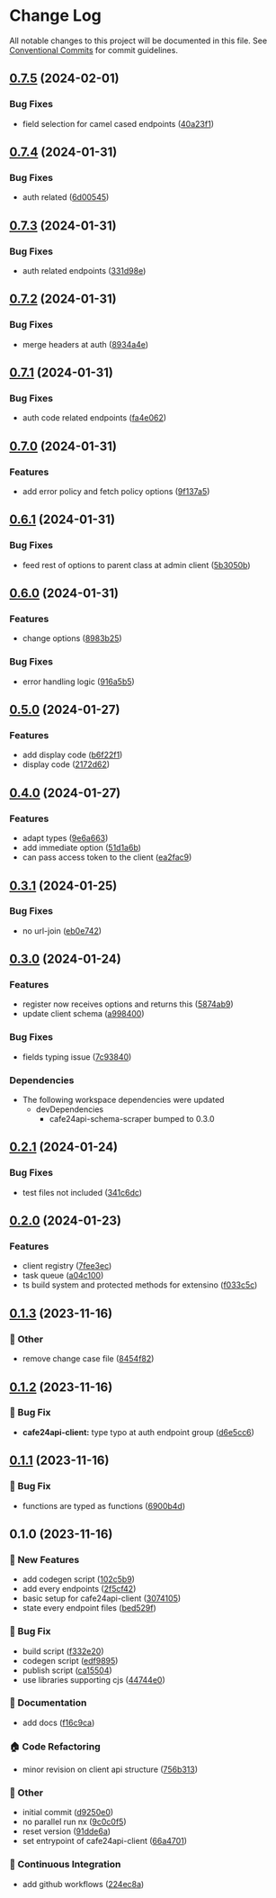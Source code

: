 # Change Log

All notable changes to this project will be documented in this file.
See [Conventional Commits](https://conventionalcommits.org) for commit guidelines.

## [0.7.5](https://github.com/shepherd231/cafe24api-client/compare/cafe24api-client-v0.7.4...cafe24api-client-v0.7.5) (2024-02-01)


### Bug Fixes

* field selection for camel cased endpoints ([40a23f1](https://github.com/shepherd231/cafe24api-client/commit/40a23f174b7849f25f8afed1d001edcc0ce506e6))

## [0.7.4](https://github.com/shepherd231/cafe24api-client/compare/cafe24api-client-v0.7.3...cafe24api-client-v0.7.4) (2024-01-31)


### Bug Fixes

* auth related ([6d00545](https://github.com/shepherd231/cafe24api-client/commit/6d005451726b3950298e2e25dfa09be060d97d51))

## [0.7.3](https://github.com/shepherd231/cafe24api-client/compare/cafe24api-client-v0.7.2...cafe24api-client-v0.7.3) (2024-01-31)


### Bug Fixes

* auth related endpoints ([331d98e](https://github.com/shepherd231/cafe24api-client/commit/331d98ea8965a7e0e83cd4433162c43fe4278cfa))

## [0.7.2](https://github.com/shepherd231/cafe24api-client/compare/cafe24api-client-v0.7.1...cafe24api-client-v0.7.2) (2024-01-31)


### Bug Fixes

* merge headers at auth ([8934a4e](https://github.com/shepherd231/cafe24api-client/commit/8934a4e5535cbc9c48cde6dc5a8245a1e344817c))

## [0.7.1](https://github.com/shepherd231/cafe24api-client/compare/cafe24api-client-v0.7.0...cafe24api-client-v0.7.1) (2024-01-31)


### Bug Fixes

* auth code related endpoints ([fa4e062](https://github.com/shepherd231/cafe24api-client/commit/fa4e06290670193e9527058c6f827aba3bae14aa))

## [0.7.0](https://github.com/shepherd231/cafe24api-client/compare/cafe24api-client-v0.6.1...cafe24api-client-v0.7.0) (2024-01-31)


### Features

* add error policy and fetch policy options ([9f137a5](https://github.com/shepherd231/cafe24api-client/commit/9f137a58b7d605c2254e240f088ca52b8a93cdb6))

## [0.6.1](https://github.com/shepherd231/cafe24api-client/compare/cafe24api-client-v0.6.0...cafe24api-client-v0.6.1) (2024-01-31)


### Bug Fixes

* feed rest of options to parent class at admin client ([5b3050b](https://github.com/shepherd231/cafe24api-client/commit/5b3050b0ee2689c732ccc6c4b85d94b227d86ccb))

## [0.6.0](https://github.com/shepherd231/cafe24api-client/compare/cafe24api-client-v0.5.0...cafe24api-client-v0.6.0) (2024-01-31)


### Features

* change options ([8983b25](https://github.com/shepherd231/cafe24api-client/commit/8983b25f92a97f27235e521809c6007c08bcdd9a))


### Bug Fixes

* error handling logic ([916a5b5](https://github.com/shepherd231/cafe24api-client/commit/916a5b5444e3a47718a43fdb0081aa09fa1ffd6b))

## [0.5.0](https://github.com/shepherd231/cafe24api-client/compare/cafe24api-client-v0.4.0...cafe24api-client-v0.5.0) (2024-01-27)


### Features

* add display code ([b6f22f1](https://github.com/shepherd231/cafe24api-client/commit/b6f22f1ab8d1ad0a52e6a5dc762370128db90a60))
* display code ([2172d62](https://github.com/shepherd231/cafe24api-client/commit/2172d62f36a686b822890eaf0d97c373e240f50a))

## [0.4.0](https://github.com/shepherd231/cafe24api-client/compare/cafe24api-client-v0.3.1...cafe24api-client-v0.4.0) (2024-01-27)


### Features

* adapt types ([9e6a663](https://github.com/shepherd231/cafe24api-client/commit/9e6a66328791bcf3bde5e1a3f5f10adb606821de))
* add immediate option ([51d1a6b](https://github.com/shepherd231/cafe24api-client/commit/51d1a6b068ee198cb7e0688c7149a91ff7ffc54f))
* can pass access token to the client ([ea2fac9](https://github.com/shepherd231/cafe24api-client/commit/ea2fac9b6d78465bde766752c277ae94b0fad696))

## [0.3.1](https://github.com/shepherd231/cafe24api-client/compare/cafe24api-client-v0.3.0...cafe24api-client-v0.3.1) (2024-01-25)


### Bug Fixes

* no url-join ([eb0e742](https://github.com/shepherd231/cafe24api-client/commit/eb0e7423bf80d77c4f50e59d6d155eb1172bd985))

## [0.3.0](https://github.com/shepherd231/cafe24api-client/compare/cafe24api-client-v0.2.1...cafe24api-client-v0.3.0) (2024-01-24)


### Features

* register now receives options and returns this ([5874ab9](https://github.com/shepherd231/cafe24api-client/commit/5874ab96761170f20d2001a71510dd55a375c39e))
* update client schema ([a998400](https://github.com/shepherd231/cafe24api-client/commit/a9984007440cf20c87933303bc911531ffcc5b82))


### Bug Fixes

* fields typing issue ([7c93840](https://github.com/shepherd231/cafe24api-client/commit/7c93840e4a7fa0044affa3322d9066679ed44b54))


### Dependencies

* The following workspace dependencies were updated
  * devDependencies
    * cafe24api-schema-scraper bumped to 0.3.0

## [0.2.1](https://github.com/shepherd231/cafe24api-client/compare/cafe24api-client-v0.2.0...cafe24api-client-v0.2.1) (2024-01-24)


### Bug Fixes

* test files not included ([341c6dc](https://github.com/shepherd231/cafe24api-client/commit/341c6dcae35f8bd4fbfda60d4ae8fbce0502e338))

## [0.2.0](https://github.com/shepherd231/cafe24api-client/compare/cafe24api-client@0.1.3...cafe24api-client-v0.2.0) (2024-01-23)


### Features

* client registry ([7fee3ec](https://github.com/shepherd231/cafe24api-client/commit/7fee3ecbb7ea8d58b63927ed3a4dc5ae2f439dbc))
* task queue ([a04c100](https://github.com/shepherd231/cafe24api-client/commit/a04c100c48ec0a3e37452b9f7e4ec1dc8a6d6481))
* ts build system and protected methods for extensino ([f033c5c](https://github.com/shepherd231/cafe24api-client/commit/f033c5c15e834b040365853195181f5a95eb43d2))

## [0.1.3](https://github.com/shepherd231/cafe24api-client/compare/cafe24api-client@0.1.2...cafe24api-client@0.1.3) (2023-11-16)

### :mega: Other

- remove change case file ([8454f82](https://github.com/shepherd231/cafe24api-client/commit/8454f821827e9bcbcc611d50381a042f44ad96b4))

## [0.1.2](https://github.com/shepherd231/cafe24api-client/compare/cafe24api-client@0.1.1...cafe24api-client@0.1.2) (2023-11-16)

### :bug: Bug Fix

- **cafe24api-client:** type typo at auth endpoint group ([d6e5cc6](https://github.com/shepherd231/cafe24api-client/commit/d6e5cc6ab957d7984fab77763d209eff1ac99239))

## [0.1.1](https://github.com/shepherd231/cafe24api-client/compare/cafe24api-client@0.1.0...cafe24api-client@0.1.1) (2023-11-16)

### :bug: Bug Fix

- functions are typed as functions ([6900b4d](https://github.com/shepherd231/cafe24api-client/commit/6900b4dc6f1e56158630388b0b4854ccfe4ecaa4))

## 0.1.0 (2023-11-16)

### :rocket: New Features

- add codegen script ([102c5b9](https://github.com/shepherd231/cafe24api-client/commit/102c5b95a7b5c46e38f3c74c4ca7a56df4ef8193))
- add every endpoints ([2f5cf42](https://github.com/shepherd231/cafe24api-client/commit/2f5cf4227ec842eb5dac84df3af8aeabbedf32e4))
- basic setup for cafe24api-client ([3074105](https://github.com/shepherd231/cafe24api-client/commit/3074105314c58717d17be61d06aac8ea10076ab4))
- state every endpoint files ([bed529f](https://github.com/shepherd231/cafe24api-client/commit/bed529f926e46a672b8c1fc1b8807b7e31406d5f))

### :bug: Bug Fix

- build script ([f332e20](https://github.com/shepherd231/cafe24api-client/commit/f332e201725e5acfce2ba21be82af9bf0c24d7c9))
- codegen script ([edf9895](https://github.com/shepherd231/cafe24api-client/commit/edf98954d7d6b47a601acd2a698763bf6ae9f0cd))
- publish script ([ca15504](https://github.com/shepherd231/cafe24api-client/commit/ca15504f3e350e83dde0fefab608e421af8e6daa))
- use libraries supporting cjs ([44744e0](https://github.com/shepherd231/cafe24api-client/commit/44744e0c18200ff850dd6b60999dd18c400425ba))

### :memo: Documentation

- add docs ([f16c9ca](https://github.com/shepherd231/cafe24api-client/commit/f16c9ca1da7ecf332f3ace585410983d3e02bad5))

### :house: Code Refactoring

- minor revision on client api structure ([756b313](https://github.com/shepherd231/cafe24api-client/commit/756b313c082aa2bec0c6cb220ff19cfa87abedaa))

### :mega: Other

- initial commit ([d9250e0](https://github.com/shepherd231/cafe24api-client/commit/d9250e0f80a1789e5a5813a7b2ab97e8999d9c31))
- no parallel run nx ([9c0c0f5](https://github.com/shepherd231/cafe24api-client/commit/9c0c0f519cd6ed837585c8143fb4aa6b7f20d8fb))
- reset version ([91dde6a](https://github.com/shepherd231/cafe24api-client/commit/91dde6a6a09458e5f160bb0bdf62545513bd5067))
- set entrypoint of cafe24api-client ([66a4701](https://github.com/shepherd231/cafe24api-client/commit/66a4701bd7fb80769c1264647b71f79b317650ce))

### :construction_worker: Continuous Integration

- add github workflows ([224ec8a](https://github.com/shepherd231/cafe24api-client/commit/224ec8abcb336895c1b9b0f3598d93c9649af72f))
